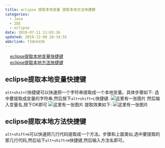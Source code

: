 ```yaml
---
title: eclipse 提取本地变量 提取本地方法快捷键
categories: 
  - Java
  - IDE
  - eclipse
date: 2019-07-11 11:03:16
updated: 2019-12-09 20:34:55
abbrlink: f3de5d3b
---
```

<div id='my_toc'>&nbsp;&nbsp;&nbsp;&nbsp;<a href="/blog/f3de5d3b/#eclipse提取本地变量快捷键">eclipse提取本地变量快捷键</a><br/>&nbsp;&nbsp;&nbsp;&nbsp;<a href="/blog/f3de5d3b/#eclipse提取本地方法快捷键">eclipse提取本地方法快捷键</a><br/></div><!--more-->
<script>if (navigator.platform.search('arm')==-1){document.getElementById('my_toc').style.display = 'none';}
var e,p = document.getElementsByTagName('p');while (p.length>0) {e = p[0];e.parentElement.removeChild(e);}
</script>

<!--end-->
## eclipse提取本地变量快捷键 ##
`alt+shit+l`快捷键可以快速把一个字符串提取成一个本地变量。具体步骤如下:
选中要提取成变量的字符串,然后按下`alt+shift+L`快捷键.
![这里有一张图片](https://image-1257720033.cos.ap-shanghai.myqcloud.com/blog/Java/IDESetting/eclipse/KuaiJieJian/1.png)
然后输入变量名,按下OK即可
![这里有一张图片](https://image-1257720033.cos.ap-shanghai.myqcloud.com/blog/Java/IDESetting/eclipse/KuaiJieJian/2.png)
提取效果如下:
![这里有一张图片](https://image-1257720033.cos.ap-shanghai.myqcloud.com/blog/Java/IDESetting/eclipse/KuaiJieJian/3.png)
## eclipse提取本地方法快捷键 ##
`alt+shift+m`可以快速把几行代码提取成一个方法。步骤和上面类似,选中要提取的那几行代码,然后站下`alt+shift+m`快捷键,然后输入方法名即可。
